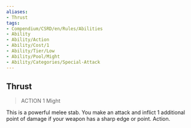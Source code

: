 ```yaml
---
aliases:
- Thrust
tags:
- Compendium/CSRD/en/Rules/Abilities
- Ability
- Ability/Action
- Ability/Cost/1
- Ability/Tier/Low
- Ability/Pool/Might
- Ability/Categories/Special-Attack
---
```


  
## Thrust  
>ACTION 1  Might  
  
This is a powerful melee stab. You make an attack and inflict 1 additional point of damage if your weapon has a sharp edge or point. Action.